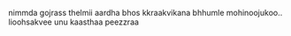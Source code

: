 nimmda gojrass thelmii
aardha bhos kkraakvikana bhhumle
mohinoojukoo.. lioohsakvee
unu kaasthaa peezzraa
